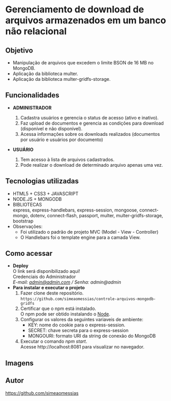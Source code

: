 # Gerenciamento de download de arquivos armazenados em um banco não relacional

## Objetivo
- Manipulação de arquivos que excedem o limite BSON de 16 MB no MongoDB.
- Aplicação da biblioteca multer.
- Aplicação da biblioteca multer-gridfs-storage.

## Funcionalidades
- **ADMINISTRADOR**<br>
  1. Cadastra usuários e gerencia o status de acesso (ativo e inativo).<br>
  2. Faz upload de documentos e gerencia as condições para download (disponível e não disponível).<br>
  3. Acessa informações sobre os downloads realizados (documentos por usuário e usuários por documento)
     
- **USUÁRIO**<br>
  1. Tem acesso à lista de arquivos cadastrados.
  2. Pode realizar o download de determinado arquivo apenas uma vez.
    
## Tecnologias utilizadas
- HTML5 + CSS3 + JAVASCRIPT
- NODE.JS + MONGODB
- BIBLIOTECAS<br>
  express, express-handlebars, express-session, mongoose, connect-mongo, dotenv, connect-flash, passport, multer, multer-gridfs-storage, bootstrap
- Observações:
  - Foi utilizado o padrão de projeto MVC (Model - View - Controller)
  - O Handlebars foi o template engine para a camada View.<br>
      
## Como acessar
- **Deploy** <br>
  O link será disponibilizado aqui! <br>
  Credenciais do Administrador <br>
  *E-mail: admin@admin.com / Senha: admin@admin*
- **Para instalar e executar o projeto** <br>
  1. Fazer clone deste repositório. <br>
     `https://github.com/simeaomessias/controle-arquivos-mongodb-gridfs`
  2. Certificar que o npm está instalado. <br>
     O npm pode ser obtido instalando o [Node](https://nodejs.org/en/).
  3. Configurar os valores da seguintes variaveis de ambiente:<br>
     - KEY: nome do cookie para o express-session. <br>
     - SECRET: chave secreta para o express-session <br>
     - MONGOURI: formato URI da string de conexão do MongoDB <br>
  4. Executar o comando *npm start*. <br>
     Acesse http://localhost:8081 para visualizar no navegador. <br>

## Imagens

## Autor
https://github.com/simeaomessias

